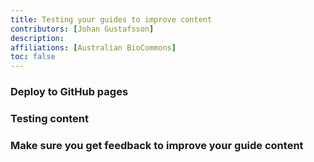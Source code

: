 ```yaml
---
title: Testing your guides to improve content
contributors: [Johan Gustafsson]
description: 
affiliations: [Australian BioCommons]
toc: false
---
```



### Deploy to GitHub pages

### Testing content

### Make sure you get feedback to improve your guide content
 
 
